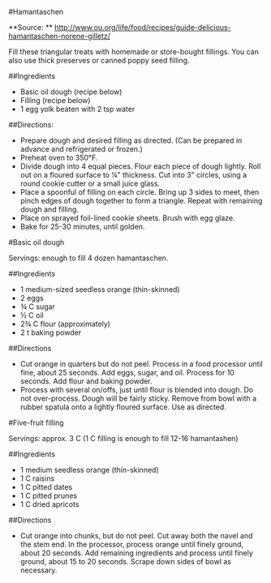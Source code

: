 #Hamantaschen

**Source: ** http://www.ou.org/life/food/recipes/guide-delicious-hamantaschen-norene-gilletz/

Fill these triangular treats with homemade or store-bought fillings. You can also use thick preserves or canned poppy seed filling.

##Ingredients
- Basic oil dough (recipe below)
- Filling (recipe below)
- 1 egg yolk beaten with 2 tsp water

##Directions:
- Prepare dough and desired filling as directed. (Can be prepared in advance and refrigerated or frozen.)
- Preheat oven to 350&deg;F.
- Divide dough into 4 equal pieces. Flour each piece of dough lightly. Roll out on a floured surface to &frac14;" thickness. Cut into 3" circles, using a round cookie cutter or a small juice glass.
- Place a spoonful of filling on each circle. Bring up 3 sides to meet, then pinch edges of dough together to form a triangle. Repeat with remaining dough and filling.
- Place on sprayed foil-lined cookie sheets. Brush with egg glaze.
- Bake for 25-30 minutes, until golden.

#Basic oil dough

Servings: enough to fill 4 dozen hamantaschen.

##Ingredients
- 1 medium-sized seedless orange (thin-skinned)
- 2 eggs
- &frac34; C sugar
- &frac12; C oil
- 2&frac34; C flour (approximately)
- 2 t baking powder

##Directions
- Cut orange in quarters but do not peel. Process in a food processor until fine, about 25 seconds. Add eggs, sugar, and oil. Process for 10 seconds. Add flour and baking powder.
- Process with several on/offs, just until flour is blended into dough. Do not over-process. Dough will be fairly sticky. Remove from bowl with a rubber spatula onto a lightly floured surface. Use as directed.

#Five-fruit filling

Servings: approx. 3 C (1 C filling is enough to fill 12-16 hamantashen)

##Ingredients
- 1 medium seedless orange (thin-skinned)
- 1 C raisins
- 1 C pitted dates
- 1 C pitted prunes
- 1 C dried apricots

##Directions
- Cut orange into chunks, but do not peel. Cut away both the navel and the stem end. In the processor, process orange until finely ground, about 20 seconds. Add remaining ingredients and process until finely ground, about 15 to 20 seconds. Scrape down sides of bowl as necessary.
